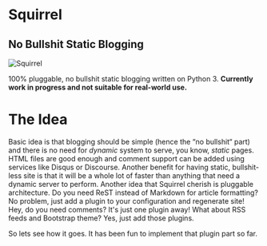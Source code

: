 # Squirrel

## No Bullshit Static Blogging

![Squirrel](http://i.imgur.com/ibp6Bhc.jpg)

100% pluggable, no bullshit static blogging written on Python 3. **Currently
work in progress and not suitable for real-world use.**

# The Idea

Basic idea is that blogging should be simple (hence the “no bullshit“ part) and
there is no need for _dynamic_ system to serve, you know, _static_ pages. HTML
files are good enough and comment support can be added using services like
Disqus or Discourse. Another benefit for having static, bullshit-less site is
that it will be a whole lot of faster than anything that need a dynamic server
to perform. Another idea that Squirrel cherish is pluggable architecture. Do
you need ReST instead of Markdown for article formatting? No problem, just add
a plugin to your configuration and regenerate site! Hey, do you need comments?
It's just one plugin away! What about RSS feeds and Bootstrap theme? Yes, just
add those plugins.

So lets see how it goes. It has been fun to implement that plugin part so far.
